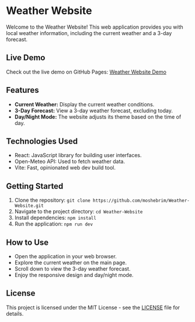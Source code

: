 # Weather Website

Welcome to the Weather Website! This web application provides you with local weather information, including the current weather and a 3-day forecast.

## Live Demo
Check out the live demo on GitHub Pages: [Weather Website Demo](https://moshebrim.github.io/Weather-Website/)

## Features
- **Current Weather:** Display the current weather conditions.
- **3-Day Forecast:** View a 3-day weather forecast, excluding today.
- **Day/Night Mode:** The website adjusts its theme based on the time of day.

## Technologies Used
- React: JavaScript library for building user interfaces.
- Open-Meteo API: Used to fetch weather data.
- Vite: Fast, opinionated web dev build tool.

## Getting Started
1. Clone the repository: `git clone https://github.com/moshebrim/Weather-Website.git`
2. Navigate to the project directory: `cd Weather-Website`
3. Install dependencies: `npm install`
4. Run the application: `npm run dev`

## How to Use
- Open the application in your web browser.
- Explore the current weather on the main page.
- Scroll down to view the 3-day weather forecast.
- Enjoy the responsive design and day/night mode.

## License
This project is licensed under the MIT License - see the [LICENSE](LICENSE) file for details.

